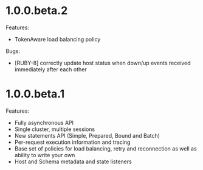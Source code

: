 # 1.0.0.beta.2

Features:

* TokenAware load balancing policy

Bugs:

* [RUBY-8] correctly update host status when down/up events received immediately after each other

# 1.0.0.beta.1

Features:

* Fully asynchronous API
* Single cluster, multiple sessions
* New statements API (Simple, Prepared, Bound and Batch)
* Per-request execution information and tracing
* Base set of policies for load balancing, retry and reconnection as well as ability to write your own
* Host and Schema metadata and state listeners
